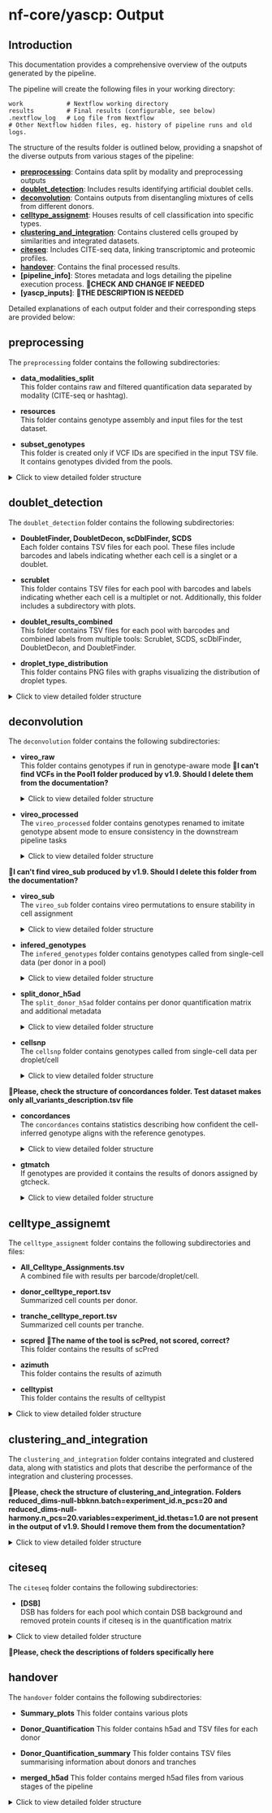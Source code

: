 # nf-core/yascp: Output

## Introduction

This documentation provides a comprehensive overview of the outputs generated by the pipeline.

The pipeline will create the following files in your working directory:

```console
work            # Nextflow working directory
results         # Final results (configurable, see below)
.nextflow_log   # Log file from Nextflow
# Other Nextflow hidden files, eg. history of pipeline runs and old logs.
```

The structure of the results folder is outlined below, providing a snapshot of the diverse outputs from various stages of the pipeline:

- **[preprocessing](#preprocessing)**: Contains data split by modality and preprocessing outputs
- **[doublet_detection](#doublet_detection)**: Includes results identifying artificial doublet cells.
- **[deconvolution](#deconvolution)**: Contains outputs from disentangling mixtures of cells from different donors.
- **[celltype_assignemt](#celltype_assignemt)**: Houses results of cell classification into specific types.
- **[clustering_and_integration](#clustering_and_integration)**: Contains clustered cells grouped by similarities and integrated datasets.
- **[citeseq](#citeseq)**: Includes CITE-seq data, linking transcriptomic and proteomic profiles.
- **[handover](#handover)**: Contains the final processed results.
- **[pipeline_info]**: Stores metadata and logs detailing the pipeline execution process. 🔴**CHECK AND CHANGE IF NEEDED**
- **[yascp_inputs]**: 🔴**THE DESCRIPTION IS NEEDED**

Detailed explanations of each output folder and their corresponding steps are provided below:

## preprocessing

The `preprocessing` folder contains the following subdirectories:

- **data_modalities_split**  
   This folder contains raw and filtered quantification data separated by modality (CITE-seq or hashtag).

- **resources**  
   This folder contains genotype assembly and input files for the test dataset.

- **subset_genotypes**  
   This folder is created only if VCF IDs are specified in the input TSV file. It contains genotypes divided from the pools.

<details>
<summary>Click to view detailed folder structure</summary>

```
preprocessing/
├── data_modalities_split
│   ├── filterd
│   │   └── Pool1
│   │       ├── Gene_Expression-Pool1.h5ad
│   │       └── Pool1__Gene_Expression
│   └── raw
│       └── Pool1
│           ├── Gene_Expression-Pool1.h5ad
│           └── Pool1__Gene_Expression
├── recourses
│   ├── Done.tmp
│   ├── full_test_dataset
│   ├── input_test_data_file.tsv
│   └── input_test_vcf_file.tsv
└── subset_genotypes
    ├── Genotype___AllExpectedGT_Pool1
    └── Genotypes_all_pools.tsv

```
</details>

## doublet_detection

The `doublet_detection` folder contains the following subdirectories:

- **DoubletFinder, DoubletDecon, scDblFinder, SCDS**  
   Each folder contains TSV files for each pool. These files include barcodes and labels indicating whether each cell is a singlet or a doublet.

- **scrublet**  
   This folder contains TSV files for each pool with barcodes and labels indicating whether each cell is a multiplet or not. Additionally, this folder includes a subdirectory with plots.

- **doublet_results_combined**  
   This folder contains TSV files for each pool with barcodes and combined labels from multiple tools: Scrublet, SCDS, scDblFinder, DoubletDecon, and DoubletFinder.

- **droplet_type_distribution**  
   This folder contains PNG files with graphs visualizing the distribution of droplet types.

<details>
<summary>Click to view detailed folder structure</summary>

```
doublet_detection
├── DoubletDecon
│   └── Pool1__DoubletDecon_doublets_singlets.tsv
├── DoubletFinder
│   └── Pool1__DoubletFinder_doublets_singlets.tsv
├── doublet_results_combined
│   └── Pool1__doublet_results_combined.tsv
├── droplet_type_distribution
│   └── Pool1__droplet_type_distribution.png
├── scDblFinder
│   └── Pool1__scDblFinder_doublets_singlets.tsv
├── SCDS
│   └── Pool1__scds_doublets_singlets.tsv
└── scrublet
    ├── plots
    │   ├── Pool1boxplot_total_umi_counts.png
    │   ├── Pool1histogram_multiplet_scores_log.png
    │   ├── Pool1histogram_multiplet_scores.png
    │   └── Pool1histogram_multiplet_zscores.png
    └── Pool1scrublet.tsv
```
</details>

## deconvolution
The `deconvolution` folder contains the following subdirectories:

- **vireo_raw**  
   This folder contains genotypes if run in genotype-aware mode
🔴**I can't find VCFs in the Pool1 folder produced by v1.9. Should I delete them from the documentation?**
   <details>
   <summary>Click to view detailed folder structure</summary>

   ```
   vireo_raw
   ├── correlations.png
   ├── Pool1
   │   ├── dubs_removed__Study_Merge_AllExpectedGT_QW4IKXM1N_out.vcf.gz
   │   ├── dubs_removed__Study_Merge_AllExpectedGT_QW4IKXM1N_out.vcf.gz.csi
   │   ├── sub_Pool1_Expected.vcf.gz
   │   └── vireo_Pool1
   ├── donor_corelations_matrix.tsv
   └── matched_donors.txt

   ```
   </details>

- **vireo_processed**  
   The `vireo_processed` folder contains genotypes renamed to imitate genotype absent mode to ensure consistency in the downstream pipeline tasks
   <details>
   <summary>Click to view detailed folder structure</summary>

   ```
   vireo_processed
   ├── assignments_all_pools.tsv
   └── Pool1
       ├── GT_replace_donor_ids_false.tsv
       ├── GT_replace_GT_donors.vireo_false.vcf.gz
       ├── GT_replace_Pool1_assignments_false.tsv
       ├── GT_replace_Pool1__exp.sample_summary_false.txt
       └── GT_replace_Pool1.sample_summary_false.txt
   ```
   </details>

🔴**I can't find vireo_sub produced by v1.9. Should I delete this folder from the documentation?**
- **vireo_sub**  
   The `vireo_sub` folder contains vireo permutations to ensure stability in cell assignment
   <details>
   <summary>Click to view detailed folder structure</summary>

   ```
   vireo_sub
   └── Pool1
       ├── vireo_____1
       │   ├── dubs_removed__Study_Merge_AllExpectedGT_QW4IKXM1N_out.vcf.gz
       │   ├── dubs_removed__Study_Merge_AllExpectedGT_QW4IKXM1N_out.vcf.gz.csi
       │   ├── sub_Pool1_Expected.vcf.gz
       │   └── vireo_Pool1___1
       ├── vireo_____10
       │   ├── dubs_removed__Study_Merge_AllExpectedGT_QW4IKXM1N_out.vcf.gz
       │   ├── dubs_removed__Study_Merge_AllExpectedGT_QW4IKXM1N_out.vcf.gz.csi
       │   ├── sub_Pool1_Expected.vcf.gz
       │   └── vireo_Pool1___10
       ├── vireo_____2
       │   ├── dubs_removed__Study_Merge_AllExpectedGT_QW4IKXM1N_out.vcf.gz
       │   ├── dubs_removed__Study_Merge_AllExpectedGT_QW4IKXM1N_out.vcf.gz.csi
       │   ├── sub_Pool1_Expected.vcf.gz
       │   └── vireo_Pool1___2
       ├── vireo_____3
       │   ├── dubs_removed__Study_Merge_AllExpectedGT_QW4IKXM1N_out.vcf.gz
       │   ├── dubs_removed__Study_Merge_AllExpectedGT_QW4IKXM1N_out.vcf.gz.csi
       │   ├── sub_Pool1_Expected.vcf.gz
       │   └── vireo_Pool1___3
       ├── vireo_____4
       │   ├── dubs_removed__Study_Merge_AllExpectedGT_QW4IKXM1N_out.vcf.gz
       │   ├── dubs_removed__Study_Merge_AllExpectedGT_QW4IKXM1N_out.vcf.gz.csi
       │   ├── sub_Pool1_Expected.vcf.gz
       │   └── vireo_Pool1___4
       ├── vireo_____5
       │   ├── dubs_removed__Study_Merge_AllExpectedGT_QW4IKXM1N_out.vcf.gz
       │   ├── dubs_removed__Study_Merge_AllExpectedGT_QW4IKXM1N_out.vcf.gz.csi
       │   ├── sub_Pool1_Expected.vcf.gz
       │   └── vireo_Pool1___5
       ├── vireo_____6
       │   ├── dubs_removed__Study_Merge_AllExpectedGT_QW4IKXM1N_out.vcf.gz
       │   ├── dubs_removed__Study_Merge_AllExpectedGT_QW4IKXM1N_out.vcf.gz.csi
       │   ├── sub_Pool1_Expected.vcf.gz
       │   └── vireo_Pool1___6
       ├── vireo_____7
       │   ├── dubs_removed__Study_Merge_AllExpectedGT_QW4IKXM1N_out.vcf.gz
       │   ├── dubs_removed__Study_Merge_AllExpectedGT_QW4IKXM1N_out.vcf.gz.csi
       │   ├── sub_Pool1_Expected.vcf.gz
       │   └── vireo_Pool1___7
       ├── vireo_____8
       │   ├── dubs_removed__Study_Merge_AllExpectedGT_QW4IKXM1N_out.vcf.gz
       │   ├── dubs_removed__Study_Merge_AllExpectedGT_QW4IKXM1N_out.vcf.gz.csi
       │   ├── sub_Pool1_Expected.vcf.gz
       │   └── vireo_Pool1___8
       └── vireo_____9
           ├── dubs_removed__Study_Merge_AllExpectedGT_QW4IKXM1N_out.vcf.gz
           ├── dubs_removed__Study_Merge_AllExpectedGT_QW4IKXM1N_out.vcf.gz.csi
           ├── sub_Pool1_Expected.vcf.gz
           └── vireo_Pool1___9
   ```
   </details>



- **infered_genotypes**  
   The `infered_genotypes` folder contains genotypes called from single-cell data (per donor in a pool)
   <details>
   <summary>Click to view detailed folder structure</summary>

   ```
   infered_genotypes
   └── Pool1
       ├── Pool1_headfix_vireo.vcf.gz
       └── Pool1_headfix_vireo.vcf.gz.tbi
   ```
   </details>


- **split_donor_h5ad**  
   The `split_donor_h5ad` folder contains per donor quantification matrix and additional metadata
   <details>
   <summary>Click to view detailed folder structure</summary>

   ```
   split_donor_h5ad
   └── Pool1
       ├── cell_belongings.tsv
       ├── donor_level_anndata
       │   ├── donor0.Pool1.barcodes.tsv
       │   ├── donor0.Pool1.h5ad
       │   ├── donor1.Pool1.barcodes.tsv
       │   ├── donor1.Pool1.h5ad
       │   ├── donor2.Pool1.barcodes.tsv
       │   ├── donor2.Pool1.h5ad
       │   ├── doublet.Pool1.barcodes.tsv
       │   ├── doublet.Pool1.h5ad
       │   ├── unassigned.Pool1.barcodes.tsv
       │   └── unassigned.Pool1.h5ad
       ├── Pool1.donors.h5ad.assigned.tsv
       ├── Pool1__donors.h5ad.assigned.tsv
       ├── Pool1.donors.h5ad.tsv
       ├── Pool1__donors.h5ad.tsv
       ├── Pool1_exp__donor_n_cells.tsv
       ├── Pool1.h5ad.tsv
       ├── vireo_annot.Pool1.h5ad
       └── Vireo_plots.pdf
   ```
   </details>

- **cellsnp**  
   The `cellsnp` folder contains genotypes called from single-cell data per droplet/cell
   <details>
   <summary>Click to view detailed folder structure</summary>

   ```
   cellsnp
   └── cellsnp_Pool1
       ├── cellSNP.base.vcf.gz
       ├── cellSNP.cells.vcf.gz
       ├── cellSNP.samples.tsv
       ├── cellSNP.tag.AD.mtx
       ├── cellSNP.tag.DP.mtx
       └── cellSNP.tag.OTH.mtx
   ```
   </details>

🔴**Please, check the structure of concordances folder. Test dataset makes only all_variants_description.tsv file**
- **concordances**  
   The `concordances` contains statistics describing how confident the cell-inferred genotype aligns with the reference genotypes.
   <details>
   <summary>Click to view detailed folder structure</summary>

   ```
   concordances
   ├── all_variants_description.tsv
   ├── becoming_different_donor.png
   ├── becoming_doublet_donor.png
   ├── becoming_unassigned_donor.png
   ├── Pool1
   │   ├── 1090095_1090095-donor3--each_cells_comparison_with_other_donor.tsv
   │   ├── 1709635_1709635-donor5--each_cells_comparison_with_other_donor.tsv
   │   ├── 2288590_2288590-donor6--each_cells_comparison_with_other_donor.tsv
   │   ├── 2743244_2743244-donor7--each_cells_comparison_with_other_donor.tsv
   │   ├── 2768849_2768849-donor4--each_cells_comparison_with_other_donor.tsv
   │   ├── 2998395_2998395-donor2--each_cells_comparison_with_other_donor.tsv
   │   ├── 3183427_3183427-donor0--each_cells_comparison_with_other_donor.tsv
   │   ├── 3699286_3699286-donor1--each_cells_comparison_with_other_donor.tsv
   │   ├── 4853673_4853673-donor9--each_cells_comparison_with_other_donor.tsv
   │   ├── 5154993_5154993-donor8--each_cells_comparison_with_other_donor.tsv
   │   ├── becoming_different_donor.png
   │   ├── becoming_doublet_donor.png
   │   ├── becoming_unassigned_donor.png
   │   ├── cell_belongings.tsv
   │   ├── cellSNP.cells.vcf.gz
   │   ├── Pool1__joined_df_for_plots.tsv
   │   ├── Pool1_subsampling_donor_swap_quantification.tsv
   │   ├── Discordant_reads_becoming_different_donor_no0.png
   │   ├── Discordant_reads_becoming_different_donor.png
   │   ├── Discordant_reads_by_n_sites_becoming_different_donor_no0.png
   │   ├── Discordant_reads_by_n_sites_becoming_different_donor.png
   │   ├── discordant_sites_in_other_donors_noA2G.tsv
   │   ├── Nr_discordant_uninformative_becoming_different_donor.png
   │   ├── sites_becoming_different_donor_no0.png
   │   ├── sites_becoming_different_donor.png
   │   ├── sites_becoming_different_donor_probs.png
   │   ├── sites_becoming_doublet_donor.png
   │   ├── sites_becoming_unassigned_donor.png
   │   ├── sites_vs_concordance.png
   │   ├── stats_Pool1_gt_donor_assignments.csv
   │   ├── sub_Pool1_Expected.vcf.gz
   │   ├── sub_Pool1_GT_Matched.vcf.gz
   │   ├── subplot_sites_vs_concordance.png
   │   └── Total_reads_becoming_different_donor.png
   ├── Discordant_reads_becoming_different_donor_no0.png
   ├── Discordant_reads_becoming_different_donor.png
   ├── Discordant_reads_by_n_sites_becoming_different_donor_no0.png
   ├── Discordant_reads_by_n_sites_becoming_different_donor.png
   ├── joined_df_for_plots.tsv
   ├── Nr_discordant_uninformative_becoming_different_donor.png
   ├── sites_becoming_different_donor_no0.png
   ├── sites_becoming_different_donor.png
   ├── sites_becoming_different_donor_probs.png
   ├── sites_becoming_doublet_donor.png
   ├── sites_becoming_unassigned_donor.png
   ├── sites_vs_concordance.png
   ├── subplot_sites_vs_concordance.png
   └── Total_reads_becoming_different_donor.png

   ```
   </details>

- **gtmatch**  
   If genotypes are provided it contains the results of donors assigned by gtcheck.
   <details>
   <summary>Click to view detailed folder structure</summary>

   ```
   gtmatch/
   ├── assignments_all_pools.tsv
   └── Pool1
       ├── Done.tmp
       ├── Expected_Withing_expected_Pool1.genome
       ├── GT_replace_PiHAT_Stats_File_Pool1.csv
       ├── InferedExpected_Expected_Infered_Pool1.genome
       ├── InferedGTMatched_Expected_Infered_Pool1.genome
       ├── InferedOnly_Withing_pool_Pool1.genome
       ├── PiHAT_Stats_File_Pool1.csv
       ├── Pool1_gt_donor_assignments.csv
       ├── pool_Pool1_panel_Pool1_Onek1K_gtcheck_donor_assignments.csv
       ├── pool_Pool1_panel_Pool1_Onek1K_gtcheck_score_table.csv
       └── stats_Pool1_gt_donor_assignments.csv
   ```
   </details>

## celltype_assignemt
The `celltype_assignemt` folder contains the following subdirectories and files:

- **All_Celltype_Assignments.tsv**  
   A combined file with results per barcode/droplet/cell.

- **donor_celltype_report.tsv**  
   Summarized cell counts per donor.

- **tranche_celltype_report.tsv**  
   Summarized cell counts per tranche.

- **scpred** 🔴**The name of the tool is scPred, not scored, correct?**  
   This folder contains the results of scPred
  
- **azimuth**  
   This folder contains the results of azimuth
  
- **celltypist**  
   This folder contains the results of celltypist

<details>
<summary>Click to view detailed folder structure</summary>

```
celltype_assignemt/
├── All_Celltype_Assignments.tsv
├── azimuth
│   └── PBMC
│       ├── AZ_1.pre_QC_adata_Pool1_Pool1_celltype.l1.mapping_score_umap.pdf
│       ├── AZ_1.pre_QC_adata_Pool1_Pool1_celltype.l1.mapping_score_vln.pdf
│       ├── AZ_1.pre_QC_adata_Pool1_Pool1_celltype.l1.ncells_by_type_barplot.pdf
│       ├── AZ_1.pre_QC_adata_Pool1_Pool1_celltype.l1.prediction_score_umap.pdf
│       ├── AZ_1.pre_QC_adata_Pool1_Pool1_celltype.l1.prediction_score_vln.pdf
│       ├── AZ_1.pre_QC_adata_Pool1_Pool1_celltype.l1.query_umap.pdf
│       └── AZ_1.pre_QC_adata_Pool1_Pool1_predicted_celltype_l1.tsv
├── celltypist
│   ├── COVID19_Immune_Landscape
│   │   └── Pool1
│   │       ├── Pool1___COVID19_Immune_Landscape___decision_matrix.csv
│   │       ├── Pool1___COVID19_Immune_Landscape___predicted_labels.csv
│   │       ├── Pool1___COVID19_Immune_Landscape___probability_matrix.csv
│   │       ├── Pool1_majority_voting.pdf
│   │       ├── Pool1_over_clustering.pdf
│   │       └── Pool1_predicted_labels.pdf
│   ├── Immune_All_High
│   │   └── Pool1
│   │       ├── Pool1___Immune_All_High___decision_matrix.csv
│   │       ├── Pool1___Immune_All_High___predicted_labels.csv
│   │       ├── Pool1___Immune_All_High___probability_matrix.csv
│   │       ├── Pool1_majority_voting.pdf
│   │       ├── Pool1_over_clustering.pdf
│   │       └── Pool1_predicted_labels.pdf
│   └── Immune_All_Low
│       └── Pool1
│           ├── Pool1___Immune_All_Low___decision_matrix.csv
│           ├── Pool1___Immune_All_Low___predicted_labels.csv
│           ├── Pool1___Immune_All_Low___probability_matrix.csv
│           ├── Pool1_majority_voting.pdf
│           ├── Pool1_over_clustering.pdf
│           └── Pool1_predicted_labels.pdf
├── donor_celltype_report.tsv
├── scpred
│   ├── AZ_1.pre_QC_adata_Pool1_AZ_1.pre_QC_adata_Pool1__scpred_prediction.tsv
│   └── AZ_1.pre_QC_adata_Pool1_hier_scpred.RDS
└── tranche_celltype_report.tsv
```
</details>

## clustering_and_integration

The `clustering_and_integration` folder contains integrated and clustered data, along with statistics and plots that describe the performance of the integration and clustering processes.

🔴**Please, check the structure of clustering_and_integration. Folders reduced_dims-null-bbknn.batch=experiment_id.n_pcs=20 and reduced_dims-null-harmony.n_pcs=20.variables=experiment_id.thetas=1.0 are not present in the output of v1.9. Should I remove them from the documentation?**
<details>
<summary>Click to view detailed folder structure</summary>

```
clustering_and_integration/
├── normalize=total_count.vars_to_regress=none
│   ├── adatametadata.tsv.gz
│   ├── adatanormalized.h5ad
│   ├── adatanormalized_pcacounts.h5ad
│   ├── adatanormalized_pca.h5ad
│   ├── adatanormalized_pcaknee.tsv
│   ├── adatapcs.tsv.gz
│   ├── donor_level_anndata_QCfiltered
│   │   └── Pool1___sample_QCd_adata.h5ad
│   ├── plots
│   ├── reduced_dims-null-bbknn.batch=experiment_id.n_pcs=20
│   │   ├── cluster.number_neighbors=-1.method=leiden.resolution=0.1
│   │   │   ├── clustering_0.1clustered.h5ad
│   │   │   ├── clustering_0.1clustered.tsv.gz
│   │   │   ├── dotplot_sampleclustering_0.1clustered_ncells0.pdf
│   │   │   ├── dotplot_sampleclustering_0.1clustered_ncellsless5.pdf
│   │   │   ├── dotplot_sampleclustering_0.1clustered.pdf
│   │   │   ├── plots
│   │   │   ├── sccaf
│   │   │   └── validate_resolution
│   │   ├── cluster.number_neighbors=-1.method=leiden.resolution=0.5
│   │   ├── cluster.number_neighbors=-1.method=leiden.resolution=1.0
│   │   ├── cluster.number_neighbors=-1.method=leiden.resolution=5.0
│   │   ├── outfile_adatabbknn.h5ad
│   │   ├── plots
│   │   ├── reduced_dims.tsv.gz
│   │   ├── resolution_tuningmerged_model_report.tsv.gz
│   │   ├── resolution_tuningmerged_test_result.tsv.gz
│   │   └── umap_gather_out.h5ad
│   ├── reduced_dims-null-harmony.n_pcs=20.variables=experiment_id.thetas=1.0
│   │   ├── cluster.number_neighbors=15.method=leiden.resolution=0.1
│   │   ├── cluster.number_neighbors=15.method=leiden.resolution=0.5
│   │   ├── cluster.number_neighbors=15.method=leiden.resolution=1.0
│   │   ├── cluster.number_neighbors=15.method=leiden.resolution=5.0
│   │   ├── plots
│   │   ├── reduced_dims.tsv.gz
│   │   ├── resolution_tuningmerged_model_report.tsv.gz
│   │   ├── resolution_tuningmerged_test_result.tsv.gz
│   │   └── umap_gather_out.h5ad
│   └── reduced_dims-null-pca.n_pcs=20
│       ├── clustering_and_integration
│       │   └── plots
│       └── reduced_dims.tsv.gz
└── plots

```
</details>

## citeseq

The `citeseq` folder contains the following subdirectories:

- **[DSB]**  
  DSB has folders for each pool which contain DSB background and removed protein counts if citeseq is in the quantification matrix

<details>
<summary>Click to view detailed folder structure</summary>

```
citeseq/
└── DSB
    └── Pool1
        └── CITE__Pool1
```
</details>

🔴**Please, check the descriptions of folders specifically here**
## handover
The `handover` folder contains the following subdirectories:
- **Summary_plots**
   This folder contains various plots
  
- **Donor_Quantification**
   This folder contains h5ad and TSV files for each donor 

- **Donor_Quantification_summary**
   This folder contains TSV files summarising information about donors and tranches

- **merged_h5ad**
   This folder contains merged h5ad files from various stages of the pipeline


<details>
<summary>Click to view detailed folder structure</summary>

```
handover/
├── Donor_Quantification
├── Donor_Quantification_summary
├── merged_h5ad
└── Summary_plots
```
</details>

